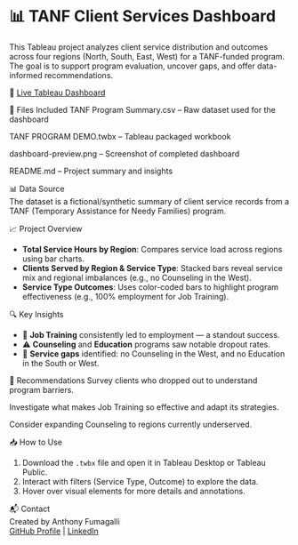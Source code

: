 # 📊 TANF Client Services Dashboard

This Tableau project analyzes client service distribution and outcomes across four regions (North, South, East, West) for a TANF-funded program. The goal is to support program evaluation, uncover gaps, and offer data-informed recommendations.

🔗 [Live Tableau Dashboard](https://public.tableau.com/views/TANFPROGRAMDEMO/TANFPROGRAMSUMMARY?:language=en-US&publish=yes&:sid=&:redirect=auth&:display_count=n&:origin=viz_share_link)

📁 Files Included
TANF Program Summary.csv – Raw dataset used for the dashboard

TANF PROGRAM DEMO.twbx – Tableau packaged workbook

dashboard-preview.png – Screenshot of completed dashboard

README.md – Project summary and insights

📊 Data Source  
The dataset is a fictional/synthetic summary of client service records from a TANF (Temporary Assistance for Needy Families) program.

📈 Project Overview

- **Total Service Hours by Region**: Compares service load across regions using bar charts.
- **Clients Served by Region & Service Type**: Stacked bars reveal service mix and regional imbalances (e.g., no Counseling in the West).
- **Service Type Outcomes**: Uses color-coded bars to highlight program effectiveness (e.g., 100% employment for Job Training).

🔍 Key Insights

- 💼 **Job Training** consistently led to employment — a standout success.
- ⚠️ **Counseling** and **Education** programs saw notable dropout rates.
- 📍 **Service gaps** identified: no Counseling in the West, and no Education in the South or West.

📌 Recommendations
Survey clients who dropped out to understand program barriers.

Investigate what makes Job Training so effective and adapt its strategies.

Consider expanding Counseling to regions currently underserved.

📥 How to Use

1. Download the `.twbx` file and open it in Tableau Desktop or Tableau Public.
2. Interact with filters (Service Type, Outcome) to explore the data.
3. Hover over visual elements for more details and annotations.

📬 Contact  
Created by Anthony Fumagalli  
[GitHub Profile](https://github.com/amfuma) | [LinkedIn](https://linkedin.com/in/anthony-fumagalli)
